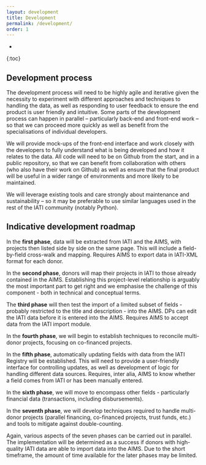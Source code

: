 ```yaml
---
layout: development
title: Development
permalink: /development/
order: 1
---
```


* 
{:toc}

## Development process

The development process will need to be highly agile and iterative given the necessity to experiment with different approaches and techniques to handling the data, as well as responding to user feedback to ensure the end product is user friendly and intuitive. Some parts of the development process can happen in parallel – particularly back-end and front-end work – so that we can proceed more quickly as well as benefit from the specialisations of individual developers.   

We will provide mock-ups of the front-end interface and work closely with the developers to fully understand what is being developed and how it relates to the data. All code will need to be on Github from the start, and in a public repository, so that we can benefit from collaboration with others (who also have their work on Github) as well as ensure that the final product will be useful in a wider range of environments and more likely to be maintained.

We will leverage existing tools and care strongly about maintenance and sustainability – so it may be preferable to use similar languages used in the rest of the IATI community (notably Python).

## Indicative development roadmap

In the **first phase**, data will be extracted from IATI and the AIMS, with projects then listed side by side on the same page. This will include a field-by-field cross-walk and mapping. Requires AIMS to export data in IATI-XML format for each donor.

In the **second phase**, donors will map their projects in IATI to those already contained in the AIMS. Establishing this project-level relationship is arguably the most important part to get right and we emphasise the challenge of this component - both in technical and conceptual terms. 

The **third phase** will then test the import of a limited subset of fields - probably restricted to the title and description - into the AIMS. DPs can edit the IATI data before it is entered into the AIMS. Requires AIMS to accept data from the IATI import module. 

In the **fourth phase**, we will begin to establish techniques to reconcile multi-donor projects, focusing on co-financed projects.

In the **fifth phase**, automatically updating fields with data from the IATI Registry will be established. This will need to provide a user-friendly interface for controlling updates, as well as development of logic for handling different data sources. Requires, inter alia, AIMS to know whether a field comes from IATI or has been manually entered.

In the **sixth phase**, we will move to encompass other fields - particularly financial data (transactions, including disbursements).

In the **seventh phase**, we will develop techniques required to handle multi-donor projects (parallel financing, co-financed projects, trust funds, etc.) and tools to mitigate against double-counting.

Again, various aspects of the seven phases can be carried out in parallel. The implementation will be determined as a success if donors with high-quality IATI data are able to import data into the AIMS. Due to the short timeframe, the amount of time available for the later phases may be limited.
